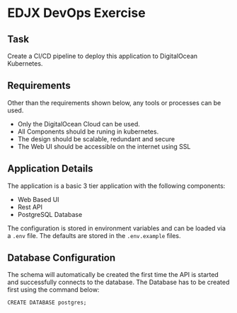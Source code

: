 # EDJX DevOps Exercise

## Task

Create a CI/CD pipeline to deploy this application to DigitalOcean Kubernetes.

## Requirements

Other than the requirements shown below, any tools or processes can be used.

- Only the DigitalOcean Cloud can be used.
- All Components should be runing in kubernetes.
- The design should be scalable, redundant and secure
- The Web UI should be accessible on the internet using SSL

## Application Details

The application is a basic 3 tier application with the following components:

- Web Based UI
- Rest API
- PostgreSQL Database

The configuration is stored in environment variables and can be loaded via a `.env` file.  The defaults are stored in the `.env.example` files.

## Database Configuration

The schema will automatically be created the first time the API is started and successfully connects to the database.  The Database has to be created first using the command below:

```CREATE DATABASE postgres;```
